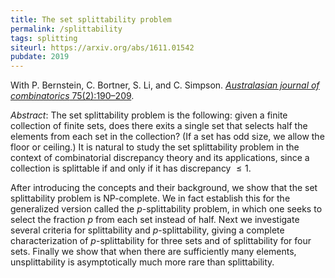```yaml
---
title: The set splittability problem
permalink: /splittability
tags: splitting
siteurl: https://arxiv.org/abs/1611.01542
pubdate: 2019
---
```


With P. Bernstein, C. Bortner, S. Li, and C. Simpson. [*Australasian journal of combinatorics* 75(2):190–209](https://ajc.maths.uq.edu.au/pdf/75/ajc_v75_p190.pdf).<!--more-->

*Abstract*: The set splittability problem is the following: given a finite collection of finite sets, does there exits a single set that selects half the elements from each set in the collection? (If a set has odd size, we allow the floor or ceiling.) It is natural to study the set splittability problem in the context of combinatorial discrepancy theory and its applications, since a collection is splittable if and only if it has discrepancy $\leq1$.

After introducing the concepts and their background, we show that the set splittability problem is NP-complete. We in fact establish this for the generalized version called the $p$-splittability problem, in which one seeks to select the fraction $p$ from each set instead of half. Next we investigate several criteria for splittability and $p$-splittability, giving a complete characterization of $p$-splittability for three sets and of splittability for four sets. Finally we show that when there are sufficiently many elements, unsplittability is asymptotically much more rare than splittability.
